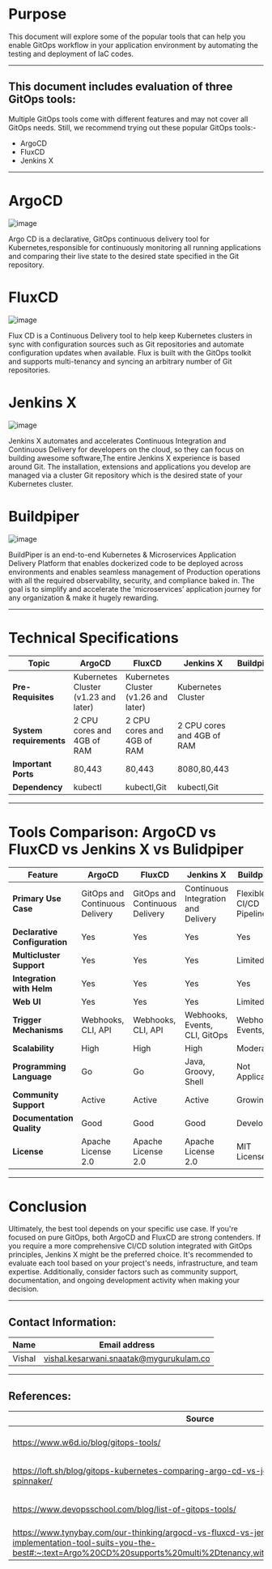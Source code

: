 # Purpose 

This document will explore some of the popular tools that can help you enable GitOps workflow in your application environment by automating the testing and deployment of IaC codes.


***

## This document includes evaluation of three GitOps tools:
Multiple GitOps tools come with different features and may not cover all GitOps needs. Still, we recommend trying out these  popular GitOps tools:-
* ArgoCD 
* FluxCD
* Jenkins X

***
# ArgoCD 
![image](https://github.com/avengers-p7/Documentation/assets/156056413/667bc1b0-10e2-4148-b57e-ccdc988a83ca)

Argo CD is a declarative, GitOps continuous delivery tool for Kubernetes,responsible for continuously monitoring all running applications and comparing their live state to the desired state specified in the Git repository.

# FluxCD
![image](https://github.com/avengers-p7/Documentation/assets/156056413/a6601987-a3d0-4362-9e72-754900b9eeb2)

Flux CD is a Continuous Delivery tool to help keep Kubernetes clusters in sync with configuration sources such as Git repositories and automate configuration updates when available. Flux is built with the GitOps toolkit and supports multi-tenancy and syncing an arbitrary number of Git repositories.


# Jenkins X
![image](https://github.com/avengers-p7/Documentation/assets/156056413/7864044f-dd4d-4692-b887-15f9d551c41d)

Jenkins X automates and accelerates Continuous Integration and Continuous Delivery for developers on the cloud, so they can focus on building awesome software,The entire Jenkins X experience is based around Git. The installation, extensions and applications you develop are managed via a cluster Git repository which is the desired state of your Kubernetes cluster.

# Buildpiper 
![image](https://github.com/avengers-p7/Documentation/assets/156056413/36ff2865-9b5b-41e9-bfa9-1628f0f1aad0)

BuildPiper is an end-to-end Kubernetes & Microservices Application Delivery Platform that enables dockerized code to be deployed across environments and enables seamless management of Production operations with all the required observability, security, and compliance baked in. The goal is to simplify and accelerate the 'microservices’ application journey for any organization & make it hugely rewarding.

***
# Technical Specifications
| **Topic** | **ArgoCD** | **FluxCD** | **Jenkins X** | **Buildpiper** |
| ------- | ------ | ------ | --------- | --------- |
| **Pre-Requisites** | Kubernetes Cluster (v1.23 and later)| Kubernetes Cluster (v1.26 and later) | Kubernetes Cluster |
| **System requirements** | 2 CPU cores and 4GB of RAM | 2 CPU cores and 4GB of RAM  | 2 CPU cores and 4GB of RAM  |
| **Important Ports** | 80,443 | 80,443 | 8080,80,443 |
| **Dependency** | kubectl | kubectl,Git | kubectl,Git |

***
#  Tools Comparison: ArgoCD vs FluxCD vs Jenkins X vs Bulidpiper

| **Feature** | **ArgoCD** | **FluxCD** | **Jenkins X** | **Buildpiper** |
|-------------|------------|------------|---------------|----------------|
| **Primary Use Case** | GitOps and Continuous Delivery | GitOps and Continuous Delivery | Continuous Integration and Delivery | Flexible CI/CD Pipelines     |
| **Declarative Configuration** | Yes | Yes | Yes | Yes |
| **Multicluster Support** | Yes | Yes | Yes | Limited |
| **Integration with Helm** | Yes | Yes | Yes | Yes |
| **Web UI** | Yes | Yes | Yes | Limited |
| **Trigger Mechanisms** | Webhooks, CLI, API | Webhooks, CLI, API | Webhooks, Events, CLI, GitOps | Webhooks, Events, CLI |
| **Scalability** | High | High | High | Moderate |
| **Programming Language** | Go | Go | Java, Groovy, Shell | Not Applicable |
| **Community Support** | Active | Active | Active | Growing |
| **Documentation Quality** | Good | Good | Good | Developing |
| **License** | Apache License 2.0 | Apache License 2.0 | Apache License 2.0 | MIT License |

***

# Conclusion

Ultimately, the best tool depends on your specific use case. If you're focused on pure GitOps, both ArgoCD and FluxCD are strong contenders. If you require a more comprehensive CI/CD solution integrated with GitOps principles, Jenkins X might be the preferred choice. It's recommended to evaluate each tool based on your project's needs, infrastructure, and team expertise. Additionally, consider factors such as community support, documentation, and ongoing development activity when making your decision.

***
## Contact Information:
| Name | Email address |
| ---- | ------------- |
| Vishal | vishal.kesarwani.snaatak@mygurukulam.co |

***
## References:
| Source | Description |
| ------ | ----------- |
| https://www.w6d.io/blog/gitops-tools/ | Gitops Tools Features |
| https://loft.sh/blog/gitops-kubernetes-comparing-argo-cd-vs-jenkins-x-vs-flux-vs-spinnaker/ | Gitops Tools Features |
| https://www.devopsschool.com/blog/list-of-gitops-tools/ | Gitops Tools Architecture |
| https://www.tynybay.com/our-thinking/argocd-vs-fluxcd-vs-jenkins-x-which-gitops-implementation-tool-suits-you-the-best#:~:text=Argo%20CD%20supports%20multi%2Dtenancy,with%20a%20set%20of%20cons. | Gitops Tools Installation |
